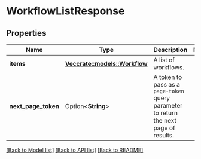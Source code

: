 # WorkflowListResponse

## Properties

Name | Type | Description | Notes
------------ | ------------- | ------------- | -------------
**items** | [**Vec<crate::models::Workflow>**](Workflow.md) | A list of workflows. | 
**next_page_token** | Option<**String**> | A token to pass as a `page-token` query parameter to return the next page of results. | 

[[Back to Model list]](../README.md#documentation-for-models) [[Back to API list]](../README.md#documentation-for-api-endpoints) [[Back to README]](../README.md)


